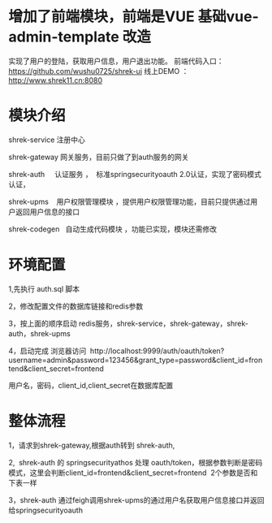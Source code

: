 # 增加了前端模块，前端是VUE  基础vue-admin-template 改造
实现了用户的登陆，获取用户信息，用户退出功能。
前端代码入口：https://github.com/wushu0725/shrek-ui
线上DEMO ： http://www.shrek11.cn:8080

# 模块介绍

shrek-service 注册中心

shrek-gateway 网关服务，目前只做了到auth服务的网关

shrek-auth     认证服务 ，  标准springsecurityoauth 2.0认证，实现了密码模式认证，

shrek-upms    用户权限管理模块 ，提供用户权限管理功能，目前只提供通过用户返回用户信息的接口

shrek-codegen   自动生成代码模块 ，功能已实现，模块还需修改

# 环境配置

1,先执行 auth.sql 脚本 <br>

2，修改配置文件的数据库链接和redis参数 <br>

3，按上面的顺序启动 redis服务，shrek-service，shrek-gateway，shrek-auth，shrek-upms  <br>

4，启动完成 浏览器访问  http://localhost:9999/auth/oauth/token?username=admin&password=123456&grant_type=password&client_id=frontend&client_secret=frontend <br>

用户名，密码，client_id,client_secret在数据库配置 <br>



#  整体流程    <br>

1，请求到shrek-gateway,根据auth转到 shrek-auth, <br>

2,  shrek-auth 的 springsecurityathos 处理 oauth/token，根据参数判断是密码模式，这里会判断client_id=frontend&client_secret=frontend  2个参数是否和下表一样 <br>

3，shrek-auth 通过feigh调用shrek-upms的通过用户名获取用户信息接口并返回给springsecurityoauth <br>

